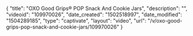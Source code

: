 {
    "title": "OXO Good Grips&reg; POP Snack And Cookie Jars",
    "description": "",
    "videoid": "109970026",
    "date_created": "1502518997",
    "date_modified": "1504289185",
    "type": "captivate",
    "layout": "video",
    "url": "\/v\/oxo-good-grips-pop-snack-and-cookie-jars\/109970026"
}